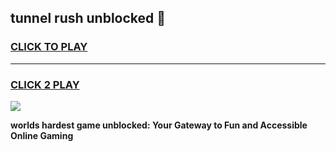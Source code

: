 
## tunnel rush unblocked 👋
<h3>
<a href="https://premium.freeplayer.one?title=tunnel_rush_unblocked&ref=13F">CLICK TO PLAY</a></h3>
<hr>

<h3>
<a href="https://premium.freeplayer.one?title=tunnel_rush_unblocked&ref=13F">CLICK 2 PLAY</a>
  
</h3>

<a href="https://premium.freeplayer.one?title=tunnel_rush_unblocked&ref=12F/"><img src="https://clearcache.store/games.png"></a>


**worlds hardest game unblocked: Your Gateway to Fun and Accessible Online Gaming**
